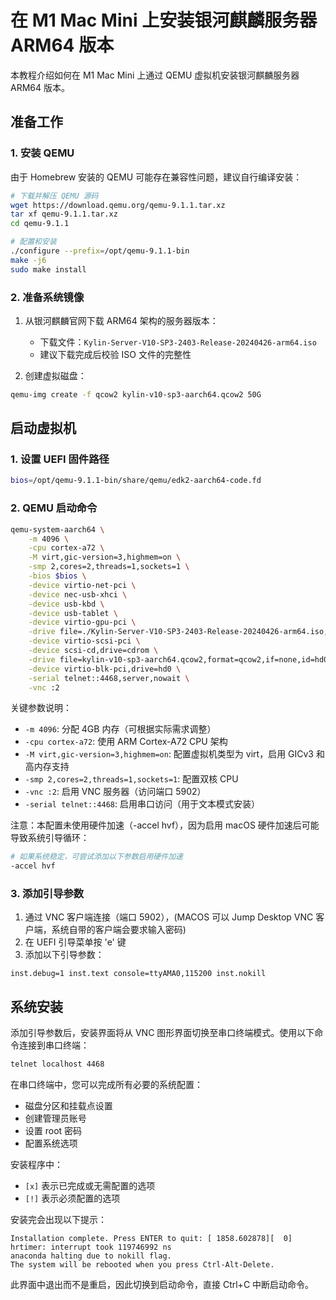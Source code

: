 # 在 M1 Mac Mini 上安装银河麒麟服务器 ARM64 版本

本教程介绍如何在 M1 Mac Mini 上通过 QEMU 虚拟机安装银河麒麟服务器 ARM64 版本。

## 准备工作

### 1. 安装 QEMU

由于 Homebrew 安装的 QEMU 可能存在兼容性问题，建议自行编译安装：

```bash
# 下载并解压 QEMU 源码
wget https://download.qemu.org/qemu-9.1.1.tar.xz
tar xf qemu-9.1.1.tar.xz
cd qemu-9.1.1

# 配置和安装
./configure --prefix=/opt/qemu-9.1.1-bin
make -j6
sudo make install
```

### 2. 准备系统镜像

1. 从银河麒麟官网下载 ARM64 架构的服务器版本：
   - 下载文件：`Kylin-Server-V10-SP3-2403-Release-20240426-arm64.iso`
   - 建议下载完成后校验 ISO 文件的完整性

2. 创建虚拟磁盘：
```bash
qemu-img create -f qcow2 kylin-v10-sp3-aarch64.qcow2 50G
```

## 启动虚拟机

### 1. 设置 UEFI 固件路径

```bash
bios=/opt/qemu-9.1.1-bin/share/qemu/edk2-aarch64-code.fd
```

### 2. QEMU 启动命令

```bash
qemu-system-aarch64 \
    -m 4096 \
    -cpu cortex-a72 \
    -M virt,gic-version=3,highmem=on \
    -smp 2,cores=2,threads=1,sockets=1 \
    -bios $bios \
    -device virtio-net-pci \
    -device nec-usb-xhci \
    -device usb-kbd \
    -device usb-tablet \
    -device virtio-gpu-pci \
    -drive file=./Kylin-Server-V10-SP3-2403-Release-20240426-arm64.iso,format=raw,if=none,id=cdrom,media=cdrom \
    -device virtio-scsi-pci \
    -device scsi-cd,drive=cdrom \
    -drive file=kylin-v10-sp3-aarch64.qcow2,format=qcow2,if=none,id=hd0 \
    -device virtio-blk-pci,drive=hd0 \
    -serial telnet::4468,server,nowait \
    -vnc :2
```

关键参数说明：

- `-m 4096`: 分配 4GB 内存（可根据实际需求调整）
- `-cpu cortex-a72`: 使用 ARM Cortex-A72 CPU 架构
- `-M virt,gic-version=3,highmem=on`: 配置虚拟机类型为 virt，启用 GICv3 和高内存支持
- `-smp 2,cores=2,threads=1,sockets=1`: 配置双核 CPU
- `-vnc :2`: 启用 VNC 服务器（访问端口 5902）
- `-serial telnet::4468`: 启用串口访问（用于文本模式安装）

注意：本配置未使用硬件加速（-accel hvf），因为启用 macOS 硬件加速后可能导致系统引导循环：

```bash
# 如果系统稳定，可尝试添加以下参数启用硬件加速
-accel hvf
```

### 3. 添加引导参数

1. 通过 VNC 客户端连接（端口 5902），(MACOS 可以 Jump Desktop VNC 客户端，系统自带的客户端会要求输入密码)
2. 在 UEFI 引导菜单按 'e' 键
3. 添加以下引导参数：

```
inst.debug=1 inst.text console=ttyAMA0,115200 inst.nokill
```

## 系统安装

添加引导参数后，安装界面将从 VNC 图形界面切换至串口终端模式。使用以下命令连接到串口终端：

```bash
telnet localhost 4468
```

在串口终端中，您可以完成所有必要的系统配置：
- 磁盘分区和挂载点设置
- 创建管理员账号
- 设置 root 密码
- 配置系统选项

安装程序中：
- `[x]` 表示已完成或无需配置的选项
- `[!]` 表示必须配置的选项

安装完会出现以下提示：

```
Installation complete. Press ENTER to quit: [ 1858.602878][  0] hrtimer: interrupt took 119746992 ns
anaconda halting due to nokill flag.
The system will be rebooted when you press Ctrl-Alt-Delete.
```

此界面中退出而不是重启，因此切换到启动命令，直接 Ctrl+C 中断启动命令。
